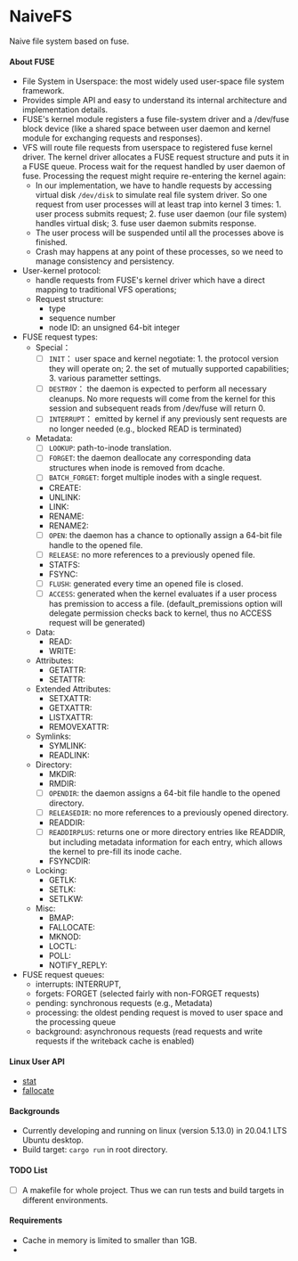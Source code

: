 # NaiveFS
Naive file system based on fuse.
#### About FUSE

- File System in Userspace: the most widely used user-space file system framework.
- Provides simple API and easy to understand its internal architecture and implementation details.
- FUSE's kernel module registers a fuse file-system driver and a /dev/fuse block device (like a shared space between user daemon and kernel module for exchanging requests and responses).
- VFS will route file requests from userspace to registered fuse kernel driver. The kernel driver allocates a FUSE request structure and puts it in a FUSE queue. Process wait for the request handled by user daemon of fuse. Processing the request might require re-entering the kernel again:
  - In our implementation, we have to handle requests by accessing virtual disk `/dev/disk` to simulate real file system driver. So one request from user processes will at least trap into kernel 3 times: 1. user process submits request; 2. fuse user daemon (our file system) handles virtual disk; 3. fuse user daemon submits response.
  - The user process will be suspended until all the processes above is finished.
  - Crash may happens at any point of these processes, so we need to manage consistency and persistency.
- User-kernel protocol:
  - handle requests from FUSE's kernel driver which have a direct mapping to traditional VFS operations;
  - Request structure:
    - type
    - sequence number
    - node ID: an unsigned 64-bit integer
- FUSE request types:
  - Special：
    - [ ] `INIT`： user space and kernel negotiate: 1. the protocol version they will operate on; 2. the set of mutually supported capabilities; 3. various parametter settings.
    - [ ] `DESTROY`： the daemon is expected to perform all necessary cleanups. No more requests will come from the kernel for this session and subsequent reads from /dev/fuse will return 0.
    - [ ] `INTERRUPT`： emitted by kernel if any previously sent requests are no longer needed (e.g., blocked READ is terminated)
  - Metadata:
    - [ ] `LOOKUP`: path-to-inode translation.
    - [ ] `FORGET`: the daemon deallocate any corresponding data structures when inode is removed from dcache.
    - [ ] `BATCH_FORGET`: forget multiple inodes with a single request.
    - CREATE:
    - UNLINK:
    - LINK:
    - RENAME:
    - RENAME2:
    - [ ] `OPEN`: the daemon has a chance to optionally assign a 64-bit file handle to the opened file.
    - [ ] `RELEASE`: no more references to a previously opened file.
    - STATFS:
    - FSYNC:
    - [ ] `FLUSH`: generated every time an opened file is closed.
    - [ ] `ACCESS`: generated when the kernel evaluates if a user process has premission to access a file. (default_premissions option will delegate permission checks back to kernel, thus no ACCESS request will be generated)
  - Data:
    - READ:
    - WRITE:
  - Attributes:
    - GETATTR:
    - SETATTR:
  - Extended Attributes:
    - SETXATTR:
    - GETXATTR:
    - LISTXATTR:
    - REMOVEXATTR:
  - Symlinks:
    - SYMLINK:
    - READLINK:
  - Directory:
    - MKDIR:
    - RMDIR:
    - [ ] `OPENDIR`: the daemon assigns a 64-bit file handle to the opened directory.
    - [ ] `RELEASEDIR`: no more references to a previously opened directory.
    - READDIR:
    - [ ] `READDIRPLUS`: returns one or more directory entries like READDIR, but including metadata information for each entry, which allows the kernel to pre-fill its inode cache.
    - FSYNCDIR:
  - Locking:
    - GETLK:
    - SETLK:
    - SETLKW:
  - Misc:
    - BMAP:
    - FALLOCATE:
    - MKNOD:
    - LOCTL:
    - POLL:
    - NOTIFY_REPLY:
- FUSE request queues:
  - interrupts: INTERRUPT, 
  - forgets: FORGET (selected fairly with non-FORGET requests)
  - pending: synchronous requests (e.g., Metadata)
  - processing: the oldest pending request is moved to user space and the processing queue
  - background: asynchronous requests (read requests and write requests if the writeback cache is enabled)

#### Linux User API

- [stat](https://man7.org/linux/man-pages/man2/lstat.2.html)
- [fallocate](https://man7.org/linux/man-pages/man2/fallocate.2.html)
#### Backgrounds

- Currently developing and running on linux (version 5.13.0) in 20.04.1 LTS Ubuntu desktop.
- Build target: `cargo run` in root directory.

#### TODO List

- [ ] A makefile for whole project. Thus we can run tests and build targets in different environments.

#### Requirements

- Cache in memory is limited to smaller than 1GB.
- 